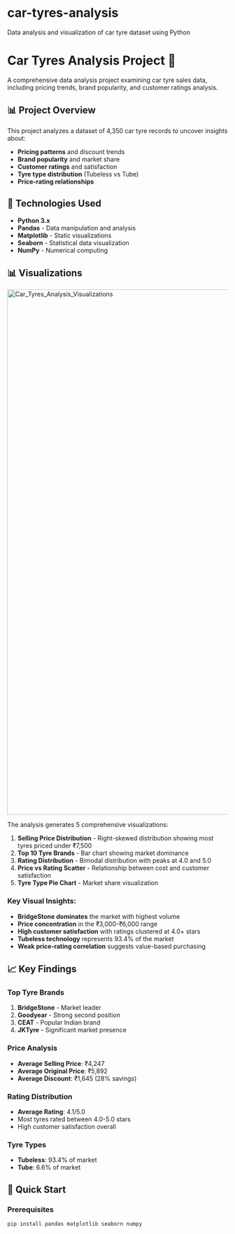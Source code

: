 # car-tyres-analysis
Data analysis and visualization of car tyre dataset using Python
# Car Tyres Analysis Project 🚗

A comprehensive data analysis project examining car tyre sales data, including pricing trends, brand popularity, and customer ratings analysis.

## 📊 Project Overview

This project analyzes a dataset of 4,350 car tyre records to uncover insights about:
- **Pricing patterns** and discount trends
- **Brand popularity** and market share  
- **Customer ratings** and satisfaction
- **Tyre type distribution** (Tubeless vs Tube)
- **Price-rating relationships**

## 🔧 Technologies Used

- **Python 3.x**
- **Pandas** - Data manipulation and analysis
- **Matplotlib** - Static visualizations
- **Seaborn** - Statistical data visualization
- **NumPy** - Numerical computing

## 📊 Visualizations

<img width="1800" height="1200" alt="Car_Tyres_Analysis_Visualizations" src="https://github.com/user-attachments/assets/3cc0831a-7495-4817-8bbd-2f7636ed5538" />


The analysis generates 5 comprehensive visualizations:

1. **Selling Price Distribution** - Right-skewed distribution showing most tyres priced under ₹7,500
2. **Top 10 Tyre Brands** - Bar chart showing market dominance  
3. **Rating Distribution** - Bimodal distribution with peaks at 4.0 and 5.0
4. **Price vs Rating Scatter** - Relationship between cost and customer satisfaction
5. **Tyre Type Pie Chart** - Market share visualization

### Key Visual Insights:
- **BridgeStone dominates** the market with highest volume
- **Price concentration** in the ₹3,000-₹6,000 range
- **High customer satisfaction** with ratings clustered at 4.0+ stars
- **Tubeless technology** represents 93.4% of the market
- **Weak price-rating correlation** suggests value-based purchasing

## 📈 Key Findings

### Top Tyre Brands
1. **BridgeStone** - Market leader
2. **Goodyear** - Strong second position
3. **CEAT** - Popular Indian brand
4. **JKTyre** - Significant market presence

### Price Analysis
- **Average Selling Price**: ₹4,247
- **Average Original Price**: ₹5,892
- **Average Discount**: ₹1,645 (28% savings)

### Rating Distribution
- **Average Rating**: 4.1/5.0
- Most tyres rated between 4.0-5.0 stars
- High customer satisfaction overall

### Tyre Types
- **Tubeless**: 93.4% of market
- **Tube**: 6.6% of market

## 🚀 Quick Start

### Prerequisites
```bash
pip install pandas matplotlib seaborn numpy
